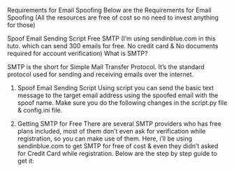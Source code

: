 Requirements for Email Spoofing
Below are the Requirements for Email Spoofing (All the resources are free of cost so no need to invest anything for those)

Spoof Email Sending Script
Free SMTP (I’m using sendinblue.com in this tuto. which can send 300 emails for free. No credit card & No documents required for account verification)
What is SMTP?

SMTP is the short for Simple Mail Transfer Protocol. It’s the standard protocol used for sending and receiving emails over the internet.

1) Spoof Email Sending Script
Using script you can send the basic text message to the target email address using the spoofed email with the spoof name. Make sure you do the following changes in the script.py file & config.ini file.

2) Getting SMTP for Free
There are several SMTP providers who has free plans included, most of them don’t even ask for verification while registration, so you can make use of them. Here, i’ll be using sendinblue.com to get SMTP for free of cost & even they didn’t asked for Credit Card while registration. Below are the step by step guide to get it:
